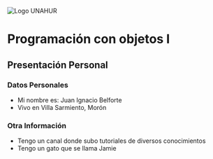 ![Logo UNAHUR](./UNAHUR.png)

# Programación con objetos I
## Presentación Personal

### Datos Personales
- Mi nombre es: Juan Ignacio Belforte
- Vivo en Villa Sarmiento, Morón


### Otra Información
- Tengo un canal donde subo tutoriales de diversos conocimientos 
- Tengo un gato que se llama Jamie

